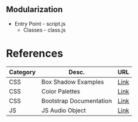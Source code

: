 ## Modularization

-   Entry Point - script.js
    -   Classes - class.js

# References

| Category | Desc.                   | URL                                                                       |
| -------- | ----------------------- | ------------------------------------------------------------------------- |
| CSS      | Box Shadow Examples     | [Link](https://getcssscan.com/css-box-shadow-examples)                    |
| CSS      | Color Palettes          | [Link](https://coolors.co/palette/dad7cd-a3b18a-588157-3a5a40-344e41)     |
| CSS      | Bootstrap Documentation | [Link](https://getbootstrap.com/docs/4.0/utilities/flex/#justify-content) |
| JS       | JS Audio Object         | [Link](https://developer.mozilla.org/en-US/docs/Web/HTML/Element/audio)   |
